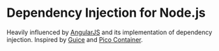 # Dependency Injection for Node.js

Heavily influenced by [AngularJS] and its implementation of dependency injection.
Inspired by [Guice] and [Pico Container].

[AngularJS]: http://angularjs.org/

[Pico Container]: http://picocontainer.codehaus.org/

[Guice]: http://code.google.com/p/google-guice/

<!--
Differences compare to Angular:
- service -> type
- no config/runtime phase
- no providers (configuration happens by registering config)
- no $provide
- no global module register
- no array annotations (but annotate helper)
- no decorators
- no child injectors (yet)
- comment annotation (TBD)
- node module injection (TBD)
-->
